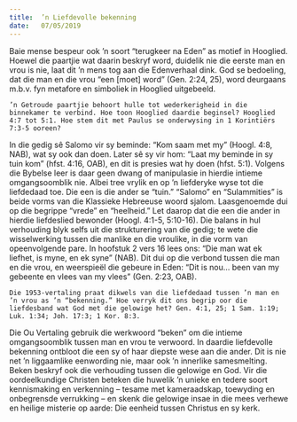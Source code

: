 ```yaml
---
title:  ’n Liefdevolle bekenning
date:   07/05/2019
---
```


Baie mense bespeur ook ’n soort “terugkeer na Eden” as motief in Hooglied. Hoewel die paartjie wat daarin beskryf word, duidelik nie die eerste man en vrou is nie, laat dit ’n mens tog aan die Edenverhaal dink. God se bedoeling, dat die man en die vrou “een [moet] word” (Gen. 2:24, 25), word deurgaans m.b.v. fyn metafore en simboliek in Hooglied uitgebeeld. 

`’n Getroude paartjie behoort hulle tot wederkerigheid in die binnekamer te verbind. Hoe toon Hooglied daardie beginsel? Hooglied 4:7 tot 5:1. Hoe stem dit met Paulus se onderwysing in 1 Korintiërs 7:3-5 ooreen?` 

In die gedig sê Salomo vir sy beminde: “Kom saam met my” (Hoogl. 4:8, NAB), wat sy ook dan doen. Later sê sy vir hom: “Laat my beminde in sy tuin kom” (hfst. 4:16, OAB), en dit is presies wat hy doen (hfst. 5:1). Volgens die Bybelse leer is daar geen dwang of manipulasie in hierdie intieme omgangsoomblik nie. Albei tree vrylik en op ’n liefderyke wyse tot die liefdedaad toe. Die een is die ander se “tuin.” “Salomo” en “Sulammities” is beide vorms van die Klassieke Hebreeuse woord sjalom. Laasgenoemde dui op die begrippe “vrede” en “heelheid.” Let daarop dat die een die ander in hierdie liefdeslied bewonder (Hoogl. 4:1-5, 5:10-16). Die balans in hul verhouding blyk selfs uit die strukturering van die gedig; te wete die wisselwerking tussen die manlike en die vroulike, in die vorm van opeenvolgende pare. In hoofstuk 2 vers 16 lees ons: “Die man wat ek liefhet, is myne, en ek syne” (NAB). Dit dui op die verbond tussen die man en die vrou, en weerspieël die gebeure in Eden: “Dit is nou… been van my gebeente en vlees van my vlees” (Gen. 2:23, OAB). 

`Die 1953-vertaling praat dikwels van die liefdedaad tussen ’n man en ’n vrou as ’n “bekenning.” Hoe verryk dit ons begrip oor die liefdesband wat God met die gelowige het? Gen. 4:1, 25; 1 Sam. 1:19; Luk. 1:34; Joh. 17:3; 1 Kor. 8:3.` 

Die Ou Vertaling gebruik die werkwoord “beken” om die intieme omgangsoomblik tussen man en vrou te verwoord. In daardie liefdevolle bekenning ontbloot die een sy of haar diepste wese aan die ander. Dit is nie net ’n liggaamlike eenwording nie, maar ook ’n innerlike samesmelting. Beken beskryf ook die verhouding tussen die gelowige en God. Vir die oordeelkundige Christen beteken die huwelik ’n unieke en tedere soort kennismaking en verkenning – tesame met kameraadskap, toewyding en onbegrensde verrukking – en skenk die gelowige insae in die mees verhewe en heilige misterie op aarde: Die eenheid tussen Christus en sy kerk.